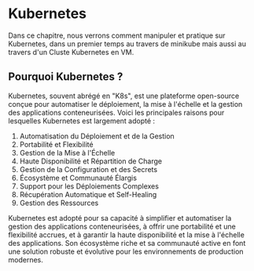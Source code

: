 # Kubernetes

Dans ce chapitre, nous verrons comment manipuler et pratique sur Kubernetes, dans un premier temps au travers de minikube mais aussi au travers d'un Cluste Kubernetes en VM.

## Pourquoi Kubernetes ?

Kubernetes, souvent abrégé en "K8s", est une plateforme open-source conçue pour automatiser le déploiement, la mise à l'échelle et la gestion des applications conteneurisées. Voici les principales raisons pour lesquelles Kubernetes est largement adopté :

1. Automatisation du Déploiement et de la Gestion
2. Portabilité et Flexibilité
3. Gestion de la Mise à l'Échelle
4. Haute Disponibilité et Répartition de Charge
5. Gestion de la Configuration et des Secrets
6. Écosystème et Communauté Élargis
7. Support pour les Déploiements Complexes
8. Récupération Automatique et Self-Healing
9. Gestion des Ressources


Kubernetes est adopté pour sa capacité à simplifier et automatiser la gestion des applications conteneurisées, à offrir une portabilité et une flexibilité accrues, et à garantir la haute disponibilité et la mise à l'échelle des applications. Son écosystème riche et sa communauté active en font une solution robuste et évolutive pour les environnements de production modernes.